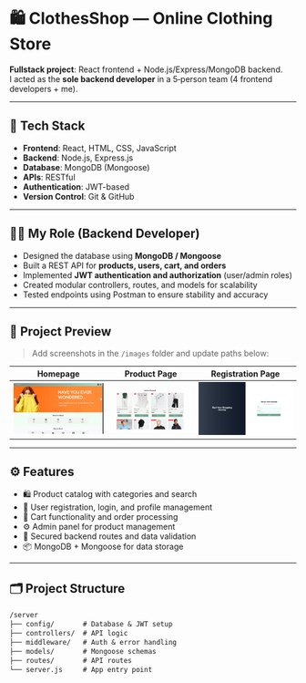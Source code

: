 # 🛍️ ClothesShop — Online Clothing Store

**Fullstack project**: React frontend + Node.js/Express/MongoDB backend.  
I acted as the **sole backend developer** in a 5‑person team (4 frontend developers + me).

---

## 🚀 Tech Stack

- **Frontend**: React, HTML, CSS, JavaScript  
- **Backend**: Node.js, Express.js  
- **Database**: MongoDB (Mongoose)  
- **APIs**: RESTful  
- **Authentication**: JWT-based  
- **Version Control**: Git & GitHub

---

## 👨‍💻 My Role (Backend Developer)

- Designed the database using **MongoDB / Mongoose**  
- Built a REST API for **products, users, cart, and orders**  
- Implemented **JWT authentication and authorization** (user/admin roles)  
- Created modular controllers, routes, and models for scalability  
- Tested endpoints using Postman to ensure stability and accuracy

---

## 📸 Project Preview

> Add screenshots in the `/images` folder and update paths below:

| Homepage                  | Product Page             | Registration Page        |
|---------------------------|--------------------------|--------------------------|
| ![](images/homepage.png)  | ![](images/product.png)  | ![](images/registration.png)    |

---

## ⚙️ Features

- 🛍 Product catalog with categories and search  
- 👤 User registration, login, and profile management  
- 🛒 Cart functionality and order processing  
- ⚙ Admin panel for product management  
- 🔐 Secured backend routes and data validation  
- 📦 MongoDB + Mongoose for data storage

---

## 🗂 Project Structure

```text
/server
├── config/       # Database & JWT setup
├── controllers/  # API logic
├── middleware/   # Auth & error handling
├── models/       # Mongoose schemas
├── routes/       # API routes
└── server.js     # App entry point
